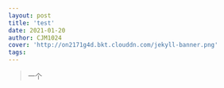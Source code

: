 ```yaml
---
layout: post
title: 'test'
date: 2021-01-20
author: CJM1024
cover: 'http://on2171g4d.bkt.clouddn.com/jekyll-banner.png'
tags: 
---
```


> 一个
